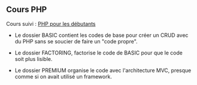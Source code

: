 ## Cours PHP

Cours suivi : [PHP pour les débutants](https://www.youtube.com/watch?v=2eebptXfEvw)

- Le dossier BASIC contient les codes de base pour créer un CRUD avec du PHP sans se soucier de faire un "code propre".

- Le dossier FACTORING, factorise le code de BASIC pour que le code soit plus lisible.

- Le dossier PREMIUM organise le code avec l'architecture MVC, presque comme si on avait utilisé un framework.

